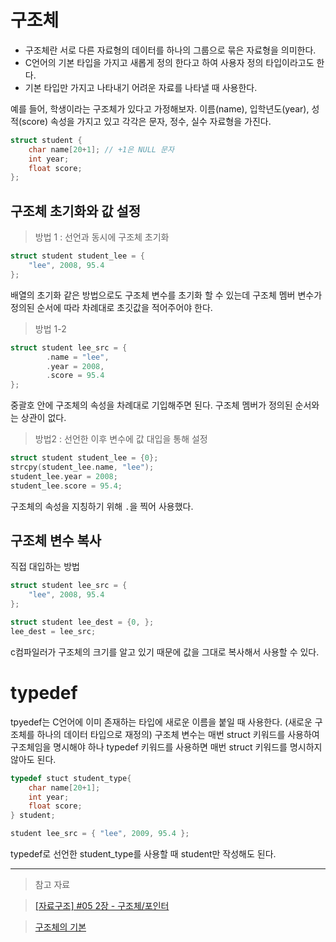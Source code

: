 # 구조체

- 구조체란 서로 다른 자료형의 데이터를 하나의 그룹으로 묶은 자료형을 의미한다.
- C언어의 기본 타입을 가지고 새롭게 정의 한다고 하여 사용자 정의 타입이라고도 한다.
- 기본 타입만 가지고 나타내기 어려운 자료를 나타낼 때 사용한다.

예를 들어, 학생이라는 구조체가 있다고 가정해보자.
이름(name), 입학년도(year), 성적(score) 속성을 가지고 있고 각각은 문자, 정수, 실수 자료형을 가진다.

```c
struct student {
	char name[20+1]; // +1은 NULL 문자
    int year;
    float score;
};
```

## 구조체 초기화와 값 설정

> 방법 1 : 선언과 동시에 구조체 초기화

```c
struct student student_lee = {
	"lee", 2008, 95.4
};
```

배열의 초기화 같은 방법으로도 구조체 변수를 초기화 할 수 있는데 구조체 멤버 변수가 정의된 순서에 따라 차례대로 초깃값을 적어주어야 한다.

> 방법 1-2

```c
struct student lee_src = {
		.name = "lee",
		.year = 2008,
		.score = 95.4
};
```

중괄호 안에 구조체의 속성을 차례대로 기입해주면 된다.
구조체 멤버가 정의된 순서와는 상관이 없다.

> 방법2 : 선언한 이후 변수에 값 대입을 통해 설정

```c
struct student student_lee = {0};
strcpy(student_lee.name, "lee");
student_lee.year = 2008;
student_lee.score = 95.4;
```

구조체의 속성을 지칭하기 위해 `.`을 찍어 사용했다.

## 구조체 변수 복사

직접 대입하는 방법

```c
struct student lee_src = {
	"lee", 2008, 95.4
};

struct student lee_dest = {0, };
lee_dest = lee_src;

```

c컴파일러가 구조체의 크기를 알고 있기 때문에 값을 그대로 복사해서 사용할 수 있다.

# typedef

tpyedef는 C언어에 이미 존재하는 타입에 새로운 이름을 붙일 때 사용한다. (새로운 구조체를 하나의 데이터 타입으로 재정의)
구조체 변수는 매번 struct 키워드를 사용하여 구조체임을 명시해야 하나 typedef 키워드를 사용하면 매번 struct 키워드를 명시하지 않아도 된다.

```c
typedef stuct student_type{
	char name[20+1];
    int year;
    float score;
} student;

student lee_src = { "lee", 2009, 95.4 };

```

typedef로 선언한 student_type를 사용할 때
student만 작성해도 된다.

---

> 참고 자료

> [[자료구조] #05 2장 - 구조체/포인터](https://www.youtube.com/watch?v=AReyaOH6VYE&list=PL7mmuO705dG12pP82RPUR3wdD5dbYu9gZ&index=5&ab_channel=%ED%94%84%EB%A6%AC%EB%A0%89)

> [구조체의 기본](http://www.tcpschool.com/c/c_struct_intro)
